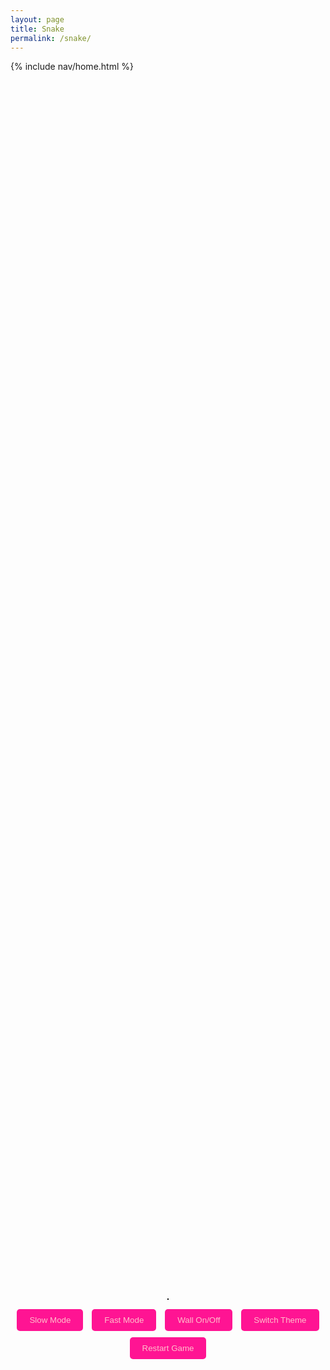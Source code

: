 ```yaml
---
layout: page
title: Snake
permalink: /snake/
---
```


{% include nav/home.html %}

<style>
/* Same existing styles */
body.light-theme {
  background-color: white;
  color: black;
}

body.dark-theme {
  background-color: #333;
  color: white;
}

body.blue-theme {
  background-color: #AEC6CF;
  color: white;
}

body.red-theme {
  background-color: #FDFD96;
  color: white;
}

body.green-theme {
  background-color: #C3B1E1;
  color: white;
}

body.grey-theme {
  background-color: #aaa;
  color: white;
}

.container {
  display: flex;
  flex-direction: column;
  justify-content: center;
  align-items: center;
  height: 100vh;
}

canvas {
  border: 1px solid #000;
  background-color: pink;
  margin-bottom: 10px;
}

.button-container {
  text-align: center;
}

.button-container button {
  padding: 10px 20px;
  margin: 5px;
  background-color: #FF1493;
  color: pink;
  border: none;
  border-radius: 5px;
  cursor: pointer;
}

.button-container button:hover {
  background-color: #FFC0CB;
}

#game-over {
  font-size: 2em;
  color: pink;
  text-align: center;
  display: none;
}
</style>

<h1 id="game-over">Game Over!</h1>

<div class="container">
  <canvas id="gameCanvas" width="400" height="400"></canvas>

  <!-- Buttons for controlling the game -->
  <div class="button-container">
    <button id="slow-btn">Slow Mode</button>
    <button id="fast-btn">Fast Mode</button>
    <button id="wall-btn">Wall On/Off</button>
    <button id="theme-btn">Switch Theme</button>
    <!-- New Restart Game button -->
    <button id="restart-btn">Restart Game</button>
  </div>
</div>

<script>
const canvas = document.getElementById("gameCanvas");
const ctx = canvas.getContext("2d");

const box = 20;
let snake, food, direction, score, speed, wallOn, game;

function initGame() {
  // Reset game variables
  snake = [{ x: 9 * box, y: 10 * box }];
  food = {
    x: Math.floor(Math.random() * 19 + 1) * box,
    y: Math.floor(Math.random() * 19 + 1) * box
  };
  direction = null;
  score = 0;
  speed = 100;
  wallOn = true;
  document.getElementById("game-over").style.display = "none";

  // Restart game loop
  if (game) clearInterval(game);
  game = setInterval(draw, speed);
}

document.addEventListener("keydown", changeDirection);

function changeDirection(event) {
  if (event.keyCode == 37 && direction != "RIGHT") {
    direction = "LEFT";
  } else if (event.keyCode == 38 && direction != "DOWN") {
    direction = "UP";
  } else if (event.keyCode == 39 && direction != "LEFT") {
    direction = "RIGHT";
  } else if (event.keyCode == 40 && direction != "UP") {
    direction = "DOWN";
  }
}

function collision(head, array) {
  for (let i = 0; i < array.length; i++) {
    if (head.x == array[i].x && head.y == array[i].y) {
      return true;
    }
  }
  return false;
}

function draw() {
  ctx.clearRect(0, 0, canvas.width, canvas.height);

  // Draw snake
  for (let i = 0; i < snake.length; i++) {
    ctx.font = "20px Arial";
    ctx.fillText("🩷", snake[i].x, snake[i].y + box);
  }

  // Draw food
  ctx.fillStyle = "white";
  ctx.fillRect(food.x, food.y, box, box);

  let snakeX = snake[0].x;
  let snakeY = snake[0].y;

  if (direction == "LEFT") snakeX -= box;
  if (direction == "UP") snakeY -= box;
  if (direction == "RIGHT") snakeX += box;
  if (direction == "DOWN") snakeY += box;

  if (snakeX == food.x && snakeY == food.y) {
    score++;
    food = {
      x: Math.floor(Math.random() * 19 + 1) * box,
      y: Math.floor(Math.random() * 19 + 1) * box
    };
  } else {
    snake.pop();
  }

  let newHead = { x: snakeX, y: snakeY };

  if (wallOn) {
    if (snakeX < 0 || snakeY < 0 || snakeX >= canvas.width || snakeY >= canvas.height || collision(newHead, snake)) {
      document.getElementById("game-over").style.display = "block";
      clearInterval(game);
    }
  } else {
    if (snakeX < 0) snakeX = canvas.width - box;
    if (snakeX >= canvas.width) snakeX = 0;
    if (snakeY < 0) snakeY = canvas.height - box;
    if (snakeY >= canvas.height) snakeY = 0;
  }

  snake.unshift(newHead);

  ctx.fillStyle = "black";
  ctx.font = "20px Arial";
  ctx.fillText("Score: " + score, 10, 30);
}

document.getElementById("slow-btn").addEventListener("click", function() {
  clearInterval(game);
  speed = 200;
  game = setInterval(draw, speed);
});

document.getElementById("fast-btn").addEventListener("click", function() {
  clearInterval(game);
  speed = 50;
  game = setInterval(draw, speed);
});

document.getElementById("wall-btn").addEventListener("click", function() {
  wallOn = !wallOn;
});

const themes = ['light-theme', 'dark-theme', 'blue-theme', 'red-theme', 'green-theme', 'grey-theme'];
let currentTheme = 0;

document.getElementById("theme-btn").addEventListener("click", function() {
  document.body.classList.remove(themes[currentTheme]);
  currentTheme = (currentTheme + 1) % themes.length;
  document.body.classList.add(themes[currentTheme]);
});

// Restart button functionality
document.getElementById("restart-btn").addEventListener("click", initGame);

// Start the game for the first time
initGame();
</script>
